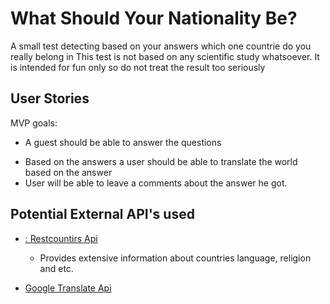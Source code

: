  
# What Should Your Nationality Be?
A small test detecting based on your answers which one countrie do you really belong in
This test is not based on any scientific study whatsoever. It is intended for fun only so do not treat the result too seriously 

 

## User Stories

MVP goals:
  - A guest should be able to answer the questions
<!--   - A user should be able to save and remove favorite countries to their profile -->
<!--   - A user should be able to update their profile information -->
  - Based on the answers a user should be able to translate the world based on the answer
  - User will be able to leave a comments about the answer he got. 

 

## Potential External API's used


  - [ : Restcountirs Api](http://restcountries.eu/rest/v1/name/germany)
    - Provides extensive information about countries language, religion and etc. 

  - [Google Translate Api](http://free.currencyconverterapi.com/api/v3/countries)

 

 
